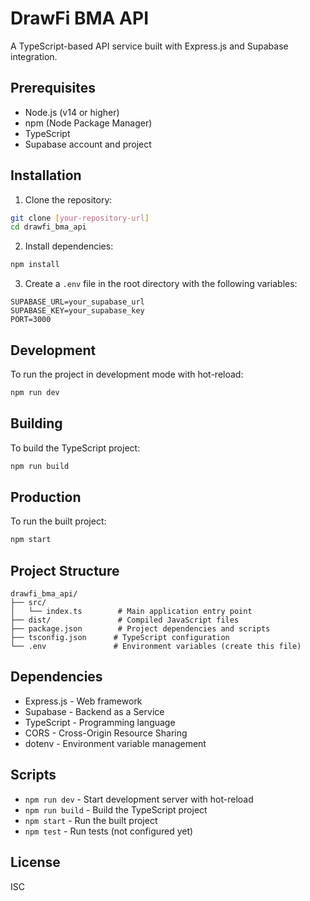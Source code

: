 # DrawFi BMA API

A TypeScript-based API service built with Express.js and Supabase integration.

## Prerequisites

- Node.js (v14 or higher)
- npm (Node Package Manager)
- TypeScript
- Supabase account and project

## Installation

1. Clone the repository:
```bash
git clone [your-repository-url]
cd drawfi_bma_api
```

2. Install dependencies:
```bash
npm install
```

3. Create a `.env` file in the root directory with the following variables:
```env
SUPABASE_URL=your_supabase_url
SUPABASE_KEY=your_supabase_key
PORT=3000
```

## Development

To run the project in development mode with hot-reload:
```bash
npm run dev
```

## Building

To build the TypeScript project:
```bash
npm run build
```

## Production

To run the built project:
```bash
npm start
```

## Project Structure

```
drawfi_bma_api/
├── src/
│   └── index.ts        # Main application entry point
├── dist/               # Compiled JavaScript files
├── package.json        # Project dependencies and scripts
├── tsconfig.json      # TypeScript configuration
└── .env               # Environment variables (create this file)
```

## Dependencies

- Express.js - Web framework
- Supabase - Backend as a Service
- TypeScript - Programming language
- CORS - Cross-Origin Resource Sharing
- dotenv - Environment variable management

## Scripts

- `npm run dev` - Start development server with hot-reload
- `npm run build` - Build the TypeScript project
- `npm start` - Run the built project
- `npm test` - Run tests (not configured yet)

## License

ISC

